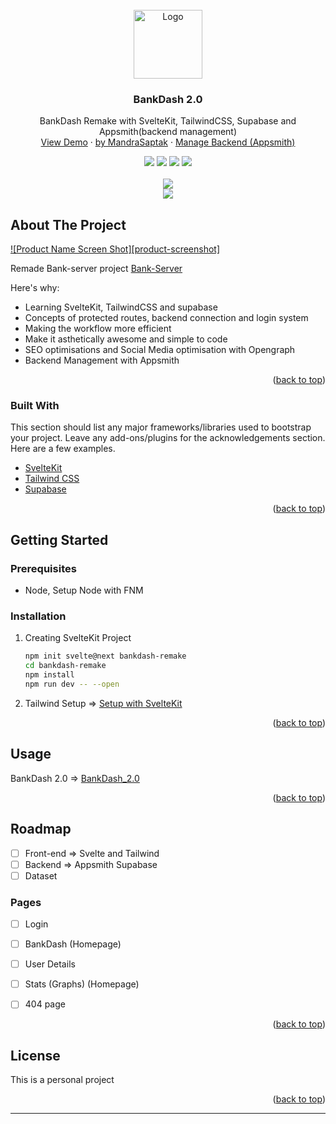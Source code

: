 
<div id="top"></div>
<!--
*** Thanks for checking out the Best-README-Template. If you have a suggestion
*** that would make this better, please fork the repo and create a pull request
*** or simply open an issue with the tag "enhancement".
*** Don't forget to give the project a star!
*** Thanks again! Now go create something AMAZING! :D
-->



<!-- PROJECT SHIELDS -->
<!--
*** I'm using markdown "reference style" links for readability.
*** Reference links are enclosed in brackets [ ] instead of parentheses ( ).
*** See the bottom of this document for the declaration of the reference variables
*** for contributors-url, forks-url, etc. This is an optional, concise syntax you may use.
*** https://www.markdownguide.org/basic-syntax/#reference-style-links
-->

<!-- PROJECT LOGO -->
<br />
<div align="center">
  <a href="#">
    <img src="https://cdn-icons.flaticon.com/png/512/3417/premium/3417892.png?token=exp=1643520398~hmac=829ae3af6cacda0786302899fd2f37fc" alt="Logo" width="110" height="110">
  </a>

  <h3 align="center">BankDash 2.0</h3>

  <p align="center">
    BankDash Remake with SvelteKit, TailwindCSS, Supabase and Appsmith(backend management)
    <br />
    <a href="https://github.com/othneildrew/Best-README-Template">View Demo</a>
    ·
    <a href="https://mandrasaptak.tech">by MandraSaptak</a>
    ·
    <a href="https://mandrasaptak.tech">Manage Backend (Appsmith)</a>
  </p>
</div>
<div align="center">
    <a href="https://github.com/MSM74588"><img src="https://img.shields.io/badge/GitHub-100000?style=for-the-badge&logo=github&logoColor=white"></a>
    <a href="#"><img src="https://img.shields.io/badge/Svelte-4A4A55?style=for-the-badge&logo=svelte&logoColor=FF3E00"></a>
    <a href="#"><img src="https://img.shields.io/badge/Tailwind_CSS-38B2AC?style=for-the-badge&logo=tailwind-css&logoColor=white"></a>
    <a href="#"><img src="http://ForTheBadge.com/images/badges/built-with-love.svg"></a>
    <br />
    <br />
    <a href="#"><img src="https://uploads-ssl.webflow.com/61531b23c347e4fbd4a84209/61531b23c347e41e24a8423e_Logo.svg"></a>
    <br />
    <a href="#"><img src="http://unmaintained.tech/badge.svg"></a>
</div>




<!-- ABOUT THE PROJECT -->
## About The Project

[![Product Name Screen Shot][product-screenshot]](https://example.com)

Remade Bank-server project [Bank-Server](https://school-team-12.github.io/Bank-server/front-end/)

Here's why:
* Learning SvelteKit, TailwindCSS and supabase
* Concepts of protected routes, backend connection and login system
* Making the workflow more efficient
* Make it asthetically awesome and simple to code
* SEO optimisations and Social Media optimisation with Opengraph
* Backend Management with Appsmith


<p align="right">(<a href="#top">back to top</a>)</p>



### Built With

This section should list any major frameworks/libraries used to bootstrap your project. Leave any add-ons/plugins for the acknowledgements section. Here are a few examples.

* [SvelteKit](https://kit.svelte.dev/)
* [Tailwind CSS](https://tailwindcss.com/)
* [Supabase](https://supabase.com/)


<p align="right">(<a href="#top">back to top</a>)</p>



<!-- GETTING STARTED -->
## Getting Started

### Prerequisites

* Node, Setup Node with FNM

### Installation

1. Creating SvelteKit Project
    ```sh
    npm init svelte@next bankdash-remake
    cd bankdash-remake
    npm install
    npm run dev -- --open
    ```

2. Tailwind Setup => [Setup with SvelteKit](https://tailwindcss.com/docs/guides/sveltekit)

<p align="right">(<a href="#top">back to top</a>)</p>



<!-- USAGE EXAMPLES -->
## Usage

BankDash 2.0 => [BankDash_2.0](https://mandrasaptak.tech)

<p align="right">(<a href="#top">back to top</a>)</p>



<!-- ROADMAP -->
## Roadmap

- [ ] Front-end => Svelte and Tailwind
- [ ] Backend => Appsmith Supabase
- [ ] Dataset

### Pages
- [ ] Login
- [ ] BankDash (Homepage)
- [ ] User Details
- [ ] Stats (Graphs) (Homepage)
- [ ] 404 page



<p align="right">(<a href="#top">back to top</a>)</p>



<!-- LICENSE -->
## License

This is a personal project

<p align="right">(<a href="#top">back to top</a>)</p>

---